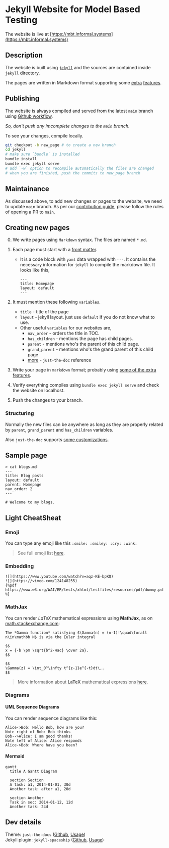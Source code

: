# Jekyll Website for Model Based Testing

The website is live at [https://mbt.informal.systems](https://mbt.informal.systems)

## Description

The website is built using [`jekyll`](https://jekyllrb.com) and the sources are contained inside `jekyll` directory.

The pages are written in Markdown format supporting some [extra](https://github.com/pmarsceill/just-the-docs) [features](https://github.com/jeffreytse/jekyll-spaceship).

## Publishing

The website is always compiled and served from the latest `main` branch using [Github workflow](https://github.com/informalsystems/modelator/blob/main/.github/workflows/ghpages.yml).

_So, don't push any imcomplete changes to the `main` branch._

To see your changes, compile locally.

```sh
git checkout -b new_page # to create a new branch
cd jekyll
# make sure `bundle` is installed
bundle install
bundle exec jekyll serve
# add `-w` option to recompile automatically the files are changed
# when you are finished, push the commits to new_page branch
```

## Maintainance

As discussed above, to add new changes or pages to the website, we need to update `main` branch. As per our [contribution guide](/CONTRIBUTING.md), please follow the rules of opening a PR to `main`.

## Creating new pages

0. We write pages using `Markdown` syntax. The files are named `*.md`.
1. Each page must start with a [front matter](https://jekyllrb.com/docs/front-matter).
    - It is a code block with `yaml` data wrapped with `---`. It contains the necessary information for `jekyll` to compile the markdown file. It looks like this,
        ```
        ---
        title: Homepage
        layout: default
        ---
        ```
2. It must mention these following `variables`.
    - `title` - title of the page
    - `layout` - jekyll layout. just use `default` if you do not know what to use.
    - Other useful `variables` for our websites are,
        - `nav_order` - orders the title in TOC.
        - `has_children` - mentions the page has child pages.
        - `parent` - mentions who's the parent of this child page.
        - `grand_parent` - mentions who's the grand parent of this child page
        - [more](https://pmarsceill.github.io/just-the-docs/docs/navigation-structure) - `just-the-doc` reference

3. Write your page in `markdown` format; probably using [some of the extra features](https://github.com/jeffreytse/jekyll-spaceship).

4. Verify everything compiles using `bundle exec jekyll serve` and check the website on localhost.

5. Push the changes to your branch.

### Structuring

Normally the new files can be anywhere as long as they are properly related by `parent`, `grand_parent` and `has_children` variables.

Also `just-the-doc` supports [some customizations](https://pmarsceill.github.io/just-the-docs/docs/navigation-structure).

## Sample page

```
> cat blogs.md
---
title: Blog posts
layout: default
parent: Homepage
nav_order: 2
---

# Welcome to my blogs.
```

## Light CheatSheat

### Emoji

You can type any emoji like this `:smile: :smiley: :cry: :wink:`

> See full emoji list [here](https://www.webfx.com/tools/emoji-cheat-sheet/).

### Embedding

```
![](https://www.youtube.com/watch?v=aqz-KE-bpKQ)
![](https://vimeo.com/124148255)
{%pdf https://www.w3.org/WAI/ER/tests/xhtml/testfiles/resources/pdf/dummy.pdf %}
```

### MathJax

You can render *LaTeX* mathematical expressions using **MathJax**, as on [math.stackexchange.com](https://math.stackexchange.com/):

```
The *Gamma function* satisfying $\Gamma(n) = (n-1)!\quad\forall n\in\mathbb N$ is via the Euler integral

$$
x = {-b \pm \sqrt{b^2-4ac} \over 2a}.
$$

$$
\Gamma(z) = \int_0^\infty t^{z-1}e^{-t}dt\,.
$$
```

> More information about **LaTeX** mathematical expressions [here](https://meta.math.stackexchange.com/questions/5020/mathjax-basic-tutorial-and-quick-reference).

### Diagrams

#### UML Sequence Diagrams

You can render sequence diagrams like this:

```plantuml!
Alice->Bob: Hello Bob, how are you?
Note right of Bob: Bob thinks
Bob-->Alice: I am good thanks!
Note left of Alice: Alice responds
Alice->Bob: Where have you been?
```
#### Mermaid

```mermaid!
gantt
  title A Gantt Diagram

  section Section
  A task: a1, 2014-01-01, 30d
  Another task: after a1, 20d

  section Another
  Task in sec: 2014-01-12, 12d
  Another task: 24d
```

## Dev details

Theme: `just-the-docs` ([Github](https://github.com/pmarsceill/just-the-docs), [Usage](https://pmarsceill.github.io/just-the-docs))\
Jekyll plugin: `jekyll-spaceship` ([Github](https://github.com/jeffreytse/jekyll-spaceship), [Usage](https://github.com/jeffreytse/jekyll-spaceship#usage))
